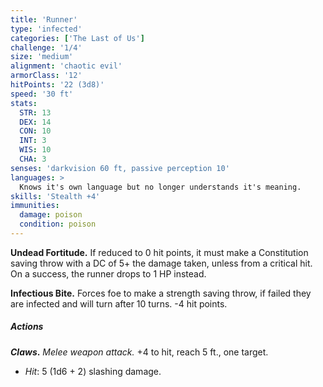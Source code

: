 ```yaml
---
title: 'Runner'
type: 'infected'
categories: ['The Last of Us']
challenge: '1/4'
size: 'medium'
alignment: 'chaotic evil'
armorClass: '12'
hitPoints: '22 (3d8)'
speed: '30 ft'
stats:
  STR: 13
  DEX: 14
  CON: 10
  INT: 3
  WIS: 10
  CHA: 3
senses: 'darkvision 60 ft, passive perception 10'
languages: > 
  Knows it's own language but no longer understands it's meaning.
skills: 'Stealth +4'
immunities:
  damage: poison
  condition: poison
---
```


**Undead Fortitude.** If reduced to 0 hit points, it must make a Constitution saving throw with a DC of 5+ the damage taken, unless from a critical hit. On a success, the runner drops to 1 HP instead.

**Infectious Bite.** Forces foe to make a strength saving throw, if failed they are infected and will turn after 10 turns. -4 hit points.

##### Actions

_**Claws**_**.** _Melee weapon attack._ +4 to hit, reach 5 ft., one target.

- _Hit_: 5 (1d6 + 2) slashing damage.